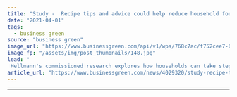 ```yaml
---
title: "Study -  Recipe tips and advice could help reduce household food waste by a third"
date: "2021-04-01"
tags: 
  - business green
source: "business green"
image_url: "https://www.businessgreen.com/api/v1/wps/768c7ac/f752cee7-004c-4a9c-9c17-e8bea4379b9c/9/Food-waste-credit-Eivaisla-185x114.jpg"
image_fp: "/assets/img/post_thumbnails/148.jpg"
lead: "
 Hellmann's commissioned research explores how households can take steps to help tackle the 900 million tonne global food waste mountain ..."
article_url: "https://www.businessgreen.com/news/4029320/study-recipe-tips-advice-help-reduce-household-food-waste"
---
```


---
